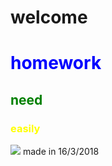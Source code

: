 
# welcome
<h1 style="color: blue">homework</h1>
<h2 style="color: green">need</h2>
<h3 style="color: yellow">easily</h3>
<img src="https://ss0.baidu.com/6ONWsjip0QIZ8tyhnq/it/u=4146661782,2770690687&fm=173&s=09124F919EB24FB7CE8C3CC00300B032&w=400&h=235&img.JPEG">
<fin>made in 16/3/2018</fin>

